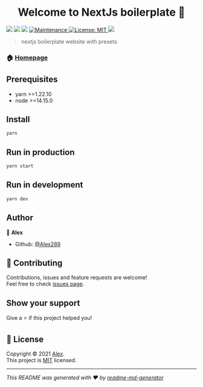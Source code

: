<h1 align="center">Welcome to NextJs boilerplate 👋</h1>
<p>
  <img src="https://img.shields.io/github/package-json/v/Alex289/NextJs-Boilerplate" />
  <img src="https://img.shields.io/badge/yarn-%3E%3D1.22.10-blue.svg" />
  <img src="https://img.shields.io/badge/node-%3E%3D14.15.0-blue.svg" />
  <a href="https://github.com/Alex289/NextJs-Boilerplate/graphs/commit-activity" target="_blank">
    <img alt="Maintenance" src="https://img.shields.io/badge/Maintained%3F-yes-green.svg" />
  </a>
  <a href="https://github.com/Alex289/NextJs-Boilerplate/blob/main/LICENSE" target="_blank">
    <img alt="License: MIT" src="https://img.shields.io/github/license/Alex289/nextjs-boilerplate" />
  </a>
  <a href="https://www.codacy.com/manual/mccr4fthd/NextJs-Boilerplate?utm_source=github.com&amp;utm_medium=referral&amp;utm_content=Alex289/NextJs-Boilerplate&amp;utm_campaign=Badge_Grade"><img src="https://app.codacy.com/project/badge/Grade/6caac38357384b81b636597d9a386621"/></a>
</p>

> nextjs boilerplate website with presets

### 🏠 [Homepage](https://github.com/Alex289/NextJs-Boilerplate#readme)

## Prerequisites

- yarn >=1.22.10
- node >=14.15.0

## Install

```sh
yarn
```

## Run in production

```sh
yarn start
```

## Run in development

```sh
yarn dev
```

## Author

👤 **Alex**

* Github: [@Alex289](https://github.com/Alex289)

## 🤝 Contributing

Contributions, issues and feature requests are welcome!<br />Feel free to check [issues page](https://github.com/Alex289/NextJs-Boilerplate/issues). 

## Show your support

Give a ⭐️ if this project helped you!

## 📝 License

Copyright © 2021 [Alex](https://github.com/Alex289).<br />
This project is [MIT](https://github.com/Alex289/NextJs-Boilerplate/blob/main/LICENSE) licensed.

***
_This README was generated with ❤️ by [readme-md-generator](https://github.com/kefranabg/readme-md-generator)_